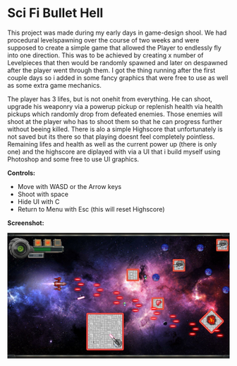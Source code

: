 # **Sci Fi Bullet Hell** 

This project was made during my early days in game-design shool. We had procedural levelspawning over the course of two weeks and 
were supposed to create a simple game that allowed the Player to endlessly fly into one direction. This was to be achieved by
creating x number of Levelpieces that then would be randomly spawned and later on despawned after the player went through them.
I got the thing running after the first couple days so i added in some fancy graphics that were free to use as well as some extra
game mechanics. 

The player has 3 lifes, but is not onehit from everything. He can shoot, upgrade his weaponry via a powerup 
pickup or replenish health via health pickups which randomly drop from defeated enemies. Those enemies will shoot at the player who 
has to shoot them so that he can progress further without beeing killed. There is alo a simple Highscore that unfortunately is not
saved but its there so that playing doesnt feel completely pointless. Remaining lifes and health as well as the current power up
(there is only one) and the highscore are diplayed with via a UI that i build myself using Photoshop and some free to use UI graphics.

**Controls:**
- Move with WASD or the Arrow keys
- Shoot with space
- Hide UI with C
- Return to Menu with Esc (this will reset Highscore)

**Screenshot:**

![a screenshot of how the game looks](https://github.com/LHaubold/Sci-fi-Bullethell/blob/master/Unity%20Project/Assets/Resources/Sprites/screenshot.PNG)
